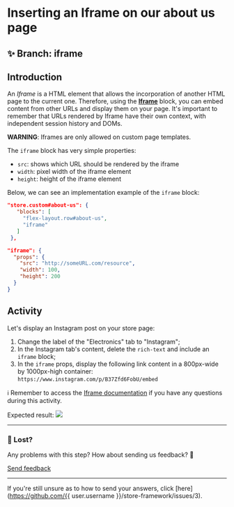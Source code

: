 # Inserting an Iframe on our about us page

## :sparkles: **Branch:** iframe

## Introduction

An *Iframe* is a HTML element that allows the incorporation of another HTML page to the current one. Therefore, using the [**Iframe**](https://vtex.io/docs/components/all/vtex.iframe/) block, you can embed content from other URLs and display them on your page. It's important to remember that URLs rendered by Iframe have their own context, with independent session history and DOMs. 

**WARNING**: Iframes are only allowed on custom page templates.

The `iframe` block has very simple properties:

- `src`: shows which URL should be rendered by the iframe
- `width`: pixel width of the iframe element
- `height`: height of the iframe element

Below, we can see an implementation example of the `iframe` block:

```json
"store.custom#about-us": {
   "blocks": [
     "flex-layout.row#about-us",
     "iframe"
   ]
 },

"iframe": {
  "props": {
    "src": "http://someURL.com/resource",
    "width": 100,
    "height": 200
  }
}
```

## Activity

Let's display an Instagram post on your store page:

1. Change the label of the "Electronics" tab to "Instagram";
2. In the Instagram tab's content, delete the `rich-text` and include an `iframe` block;
3. In the `iframe` props, display the following link content in a 800px-wide by 1000px-high container: `https://www.instagram.com/p/B37Zfd6FobU/embed`

:information_source: Remember to access the [Iframe documentation](https://vtex.io/docs/components/all/vtex.iframe/) if you have any questions during this activity.

Expected result:
![](https://user-images.githubusercontent.com/18701182/73484453-1a0a9f00-4380-11ea-89d2-37e83c692210.png)

---

### :no_entry_sign: Lost? 


Any problems with this step? How about sending us feedback? :pray:

[Send feedback](https://docs.google.com/forms/d/e/1FAIpQLSeaWrm0Hogm-txm5Ww6mUa68eDuE3WnpFjUSVJ3Wi3dnmCb7A/viewform?usp=pp_url&entry.1784529524=Inserindo+um+Iframe+na+nossa+p%C3%A1gina+institucional) 

----

If you're still unsure as to how to send your answers, click [here](https://github.com/{{ user.username }}/store-framework/issues/3).
